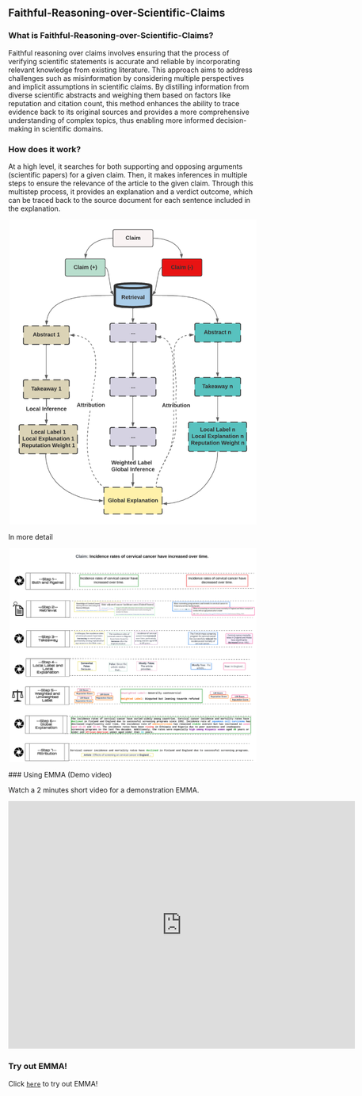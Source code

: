 

## Faithful-Reasoning-over-Scientific-Claims

### What is Faithful-Reasoning-over-Scientific-Claims?
Faithful reasoning over claims involves ensuring that the process of verifying scientific statements is accurate and reliable by incorporating relevant knowledge from existing literature. This approach aims to address challenges such as misinformation by considering multiple perspectives and implicit assumptions in scientific claims. By distilling information from diverse scientific abstracts and weighing them based on factors like reputation and citation count, this method enhances the ability to trace evidence back to its original sources and provides a more comprehensive understanding of complex topics, thus enabling more informed decision-making in scientific domains.


### How does it work?
At a high level, it searches for both supporting and opposing arguments (scientific papers) for a given claim. Then, it makes inferences in multiple steps to ensure the relevance of the article to the given claim. Through this multistep process, it provides an explanation and a verdict outcome, which can be traced back to the source document for each sentence included in the explanation.
<p align="center">
         <img width="500" src="reason/PNG/high.png" alt="drawing">
</p>


In more detail 


<p align="center">
         <img width="500" src="reason/PNG/detailwide.png" alt="drawing">
</p>
### Using EMMA (Demo video)

Watch a 2 minutes short video for a demonstration EMMA.

<iframe width="700px" height="500px" src="https://user-images.githubusercontent.com/22459345/183147600-540e0552-8d8a-482d-acd3-b0230fbe4db2.mp4" frameborder="0" allow="accelerometer; autoplay; encrypted-media; gyroscope; picture-in-picture" allowfullscreen></iframe>



### Try out EMMA!
Click [`here`](https://allenai-defeasible-explanations-srcvdemo-interactive-jpe7t4.streamlitapp.com/?on_demand=false) to try out EMMA!
